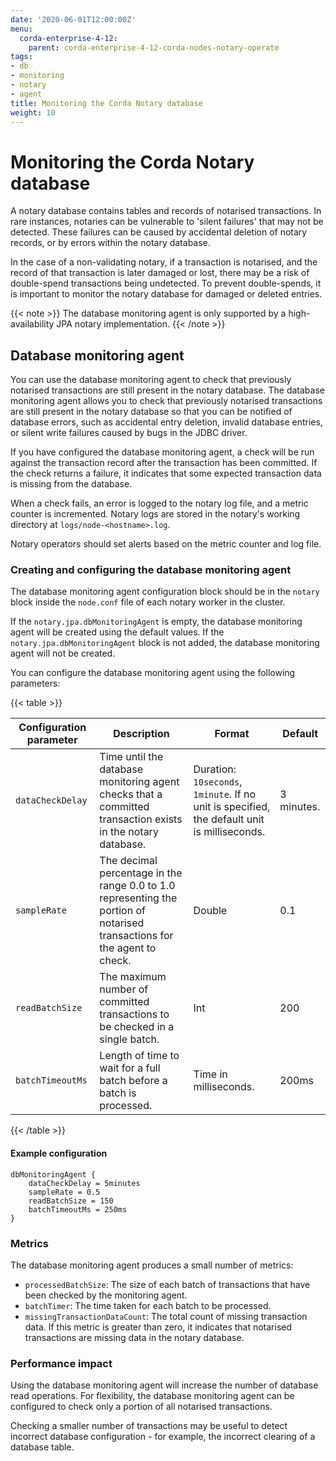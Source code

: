 ```yaml
---
date: '2020-06-01T12:00:00Z'
menu:
  corda-enterprise-4-12:
    parent: corda-enterprise-4-12-corda-nodes-notary-operate
tags:
- db
- monitoring
- notary
- agent
title: Monitoring the Corda Notary database
weight: 10
---
```


# Monitoring the Corda Notary database

A notary database contains tables and records of notarised transactions. In rare instances, notaries can be vulnerable
to 'silent failures' that may not be detected. These failures can be caused by accidental deletion of notary records,
or by errors within the notary database.

In the case of a non-validating notary, if a transaction is notarised, and the record of that transaction is later damaged or lost,
there may be a risk of double-spend transactions being undetected. To prevent double-spends, it is important to monitor the notary database
for damaged or deleted entries.

{{< note >}}
The database monitoring agent is only supported by a high-availability JPA notary implementation.
{{< /note >}}

## Database monitoring agent

You can use the database monitoring agent to check that previously notarised transactions are still present in the notary
database. The database monitoring agent allows you to check that previously notarised transactions are still present in
the notary database so that you can be notified of database errors, such as accidental entry deletion, invalid database
entries, or silent write failures caused by bugs in the JDBC driver.

If you have configured the database monitoring agent, a check will be run against the transaction record after the
transaction has been committed. If the check returns a failure, it indicates that some expected transaction data is
missing from the database.

When a check fails, an error is logged to the notary log file, and a metric counter is incremented. Notary logs are stored in
the notary's working directory at `logs/node-<hostname>.log`.

Notary operators should set alerts based on the metric counter and log file.

### Creating and configuring the database monitoring agent

The database monitoring agent configuration block should be in the `notary` block inside the `node.conf` file of each notary worker in the cluster.

If the `notary.jpa.dbMonitoringAgent` is empty, the database monitoring agent will be created using the default values. If the `notary.jpa.dbMonitoringAgent` block is not added, the database monitoring agent will not be created.

You can configure the database monitoring agent using the following parameters:

{{< table >}}

|Configuration parameter|Description|Format|Default|
|-----------------------|-----------|------|-------|
|`dataCheckDelay`|Time until the database monitoring agent checks that a committed transaction exists in the notary database.|Duration: `10seconds`, `1minute`. If no unit is specified, the default unit is milliseconds.|3 minutes.|
|`sampleRate`|The decimal percentage in the range 0.0 to 1.0 representing the portion of notarised transactions for the agent to check.|Double|0.1|
|`readBatchSize`|The maximum number of committed transactions to be checked in a single batch.|Int|200|
|`batchTimeoutMs`| Length of time to wait for a full batch before a batch is processed.|Time in milliseconds.|200ms|

{{< /table >}}

#### Example configuration

```
dbMonitoringAgent {
    dataCheckDelay = 5minutes
    sampleRate = 0.5
    readBatchSize = 150
    batchTimeoutMs = 250ms
}
```

### Metrics

The database monitoring agent produces a small number of metrics:
- `processedBatchSize`: The size of each batch of transactions that have been checked by the monitoring agent.
- `batchTimer`: The time taken for each batch to be processed.
- `missingTransactionDataCount`: The total count of missing transaction data. If this metric is greater than zero, it
indicates that notarised transactions are missing data in the notary database.

### Performance impact

Using the database monitoring agent will increase the number of database read operations. For flexibility, the database monitoring agent
can be configured to check only a portion of all notarised transactions.

Checking a smaller number of transactions may be useful to detect incorrect database configuration - for example, the incorrect clearing of a database table.
